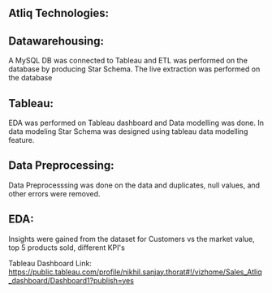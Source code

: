 ## Atliq Technologies:

## Datawarehousing: 

A MySQL DB was connected to Tableau and ETL was performed on the database by producing Star Schema.
The live extraction was performed on the database

## Tableau:
EDA was performed on Tableau dashboard and Data modelling was done.
In data modeling Star Schema was designed using tableau data modelling feature.

## Data Preprocessing:
Data Preprocesssing was done on the data and duplicates, null values, and other errors were removed.

## EDA:
Insights were gained from the dataset for Customers vs the market value, top 5 products sold, different KPI's

Tableau Dashboard Link: https://public.tableau.com/profile/nikhil.sanjay.thorat#!/vizhome/Sales_Atliq_dashboard/Dashboard1?publish=yes
